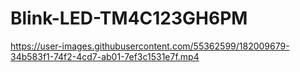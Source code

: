 # Blink-LED-TM4C123GH6PM

https://user-images.githubusercontent.com/55362599/182009679-34b583f1-74f2-4cd7-ab01-7ef3c1531e7f.mp4


